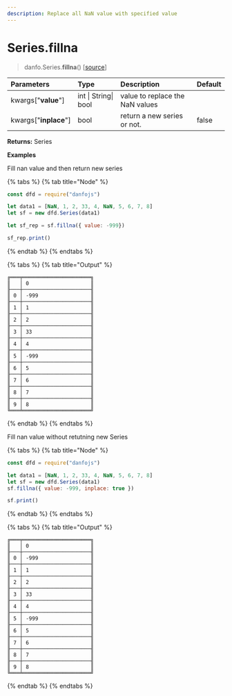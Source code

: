 ```yaml
---
description: Replace all NaN value with specified value
---
```


# Series.fillna

> danfo.Series.**fillna**\(\)     \[[source](https://github.com/opensource9ja/danfojs/blob/master/danfojs/src/core/series.js#L470)\]

| Parameters | Type | Description | Default |
| :--- | :--- | :--- | :--- |
| kwargs\["**value**"\] | int \| String\| bool | value to replace the NaN values |  |
| kwargs\["**inplace**"\] | bool | return a new series or not.  | false |

**Returns:**  Series

**Examples**

Fill nan value and then return new series

{% tabs %}
{% tab title="Node" %}
```javascript
const dfd = require("danfojs")

let data1 = [NaN, 1, 2, 33, 4, NaN, 5, 6, 7, 8]
let sf = new dfd.Series(data1)

let sf_rep = sf.fillna({ value: -999})

sf_rep.print()
```
{% endtab %}
{% endtabs %}

{% tabs %}
{% tab title="Output" %}
```text
╔═══╤══════════════════════╗
║   │ 0                    ║
╟───┼──────────────────────╢
║ 0 │ -999                 ║
╟───┼──────────────────────╢
║ 1 │ 1                    ║
╟───┼──────────────────────╢
║ 2 │ 2                    ║
╟───┼──────────────────────╢
║ 3 │ 33                   ║
╟───┼──────────────────────╢
║ 4 │ 4                    ║
╟───┼──────────────────────╢
║ 5 │ -999                 ║
╟───┼──────────────────────╢
║ 6 │ 5                    ║
╟───┼──────────────────────╢
║ 7 │ 6                    ║
╟───┼──────────────────────╢
║ 8 │ 7                    ║
╟───┼──────────────────────╢
║ 9 │ 8                    ║
╚═══╧══════════════════════╝
```
{% endtab %}
{% endtabs %}

Fill nan value without retutning new Series

{% tabs %}
{% tab title="Node" %}
```javascript
const dfd = require("danfojs")

let data1 = [NaN, 1, 2, 33, 4, NaN, 5, 6, 7, 8]
let sf = new dfd.Series(data1)
sf.fillna({ value: -999, inplace: true })

sf.print()
```
{% endtab %}
{% endtabs %}

{% tabs %}
{% tab title="Output" %}
```text
╔═══╤══════════════════════╗
║   │ 0                    ║
╟───┼──────────────────────╢
║ 0 │ -999                 ║
╟───┼──────────────────────╢
║ 1 │ 1                    ║
╟───┼──────────────────────╢
║ 2 │ 2                    ║
╟───┼──────────────────────╢
║ 3 │ 33                   ║
╟───┼──────────────────────╢
║ 4 │ 4                    ║
╟───┼──────────────────────╢
║ 5 │ -999                 ║
╟───┼──────────────────────╢
║ 6 │ 5                    ║
╟───┼──────────────────────╢
║ 7 │ 6                    ║
╟───┼──────────────────────╢
║ 8 │ 7                    ║
╟───┼──────────────────────╢
║ 9 │ 8                    ║
╚═══╧══════════════════════╝
```
{% endtab %}
{% endtabs %}

